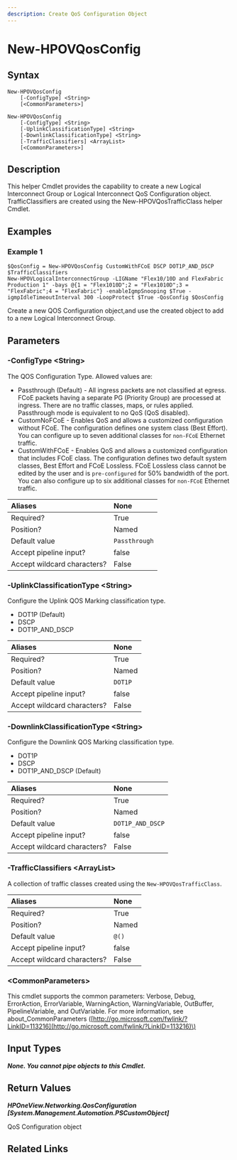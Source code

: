 ```yaml
---
description: Create QoS Configuration Object
---
```


# New-HPOVQosConfig

## Syntax

```text
New-HPOVQosConfig
    [-ConfigType] <String>
    [<CommonParameters>]
```

```text
New-HPOVQosConfig
    [-ConfigType] <String>
    [-UplinkClassificationType] <String>
    [-DownlinkClassificationType] <String>
    [-TrafficClassifiers] <ArrayList>
    [<CommonParameters>]
```

## Description

This helper Cmdlet provides the capability to create a new Logical Interconnect Group or Logical Interconnect QoS Configuration object. TrafficClassifiers are created using the New-HPOVQosTrafficClass helper Cmdlet.

## Examples

### Example 1

```text
$QosConfig = New-HPOVQosConfig CustomWithFCoE DSCP DOT1P_AND_DSCP $TrafficClassifiers
New-HPOVLogicalInterconnectGroup -LIGName "Flex10/10D and FlexFabric Production 1" -bays @{1 = "Flex1010D";2 = "Flex1010D";3 = "FlexFabric";4 = "FlexFabric"} -enableIgmpSnooping $True -igmpIdleTimeoutInterval 300 -LoopProtect $True -QosConfig $QosConfig
```

Create a new QOS Configuration object,and use the created object to add to a new Logical Interconnect Group.

## Parameters

### -ConfigType &lt;String&gt;

The QOS Configuration Type. Allowed values are:

* Passthrough \(Default\) - All ingress packets are not classified at egress. FCoE packets having a separate PG \(Priority Group\) are processed at ingress. There are no traffic classes, maps, or rules applied. Passthrough mode is equivalent to no QoS \(QoS disabled\).
* CustomNoFCoE          - Enables QoS and allows a customized configuration without FCoE. The configuration defines one system class \(Best Effort\). You can configure up to seven additional classes for `non-FCoE` Ethernet traffic.
* CustomWithFCoE        - Enables QoS and allows a customized configuration that includes FCoE class. The configuration defines two default system classes, Best Effort and FCoE Lossless. FCoE Lossless class cannot be edited by the user and is `pre-configured` for 50% bandwidth of the port. You can also configure up to six additional classes for `non-FCoE` Ethernet traffic.

| Aliases | None |
| :--- | :--- |
| Required? | True |
| Position? | Named |
| Default value | `Passthrough` |
| Accept pipeline input? | false |
| Accept wildcard characters? | False |

### -UplinkClassificationType &lt;String&gt;

Configure the Uplink QOS Marking classification type.

* DOT1P \(Default\)
* DSCP
* DOT1P\_AND\_DSCP

| Aliases | None |
| :--- | :--- |
| Required? | True |
| Position? | Named |
| Default value | `DOT1P` |
| Accept pipeline input? | false |
| Accept wildcard characters? | False |

### -DownlinkClassificationType &lt;String&gt;

Configure the Downlink QOS Marking classification type.

* DOT1P
* DSCP
* DOT1P\_AND\_DSCP \(Default\)

| Aliases | None |
| :--- | :--- |
| Required? | True |
| Position? | Named |
| Default value | `DOT1P_AND_DSCP` |
| Accept pipeline input? | false |
| Accept wildcard characters? | False |

### -TrafficClassifiers &lt;ArrayList&gt;

A collection of traffic classes created using the `New-HPOVQosTrafficClass`.

| Aliases | None |
| :--- | :--- |
| Required? | True |
| Position? | Named |
| Default value | `@()` |
| Accept pipeline input? | false |
| Accept wildcard characters? | False |

### &lt;CommonParameters&gt;

This cmdlet supports the common parameters: Verbose, Debug, ErrorAction, ErrorVariable, WarningAction, WarningVariable, OutBuffer, PipelineVariable, and OutVariable. For more information, see about\_CommonParameters \([http://go.microsoft.com/fwlink/?LinkID=113216](http://go.microsoft.com/fwlink/?LinkID=113216)\)

## Input Types

_**None. You cannot pipe objects to this Cmdlet.**_

## Return Values

_**HPOneView.Networking.QosConfiguration \[System.Management.Automation.PSCustomObject\]**_

QoS Configuration object

## Related Links

